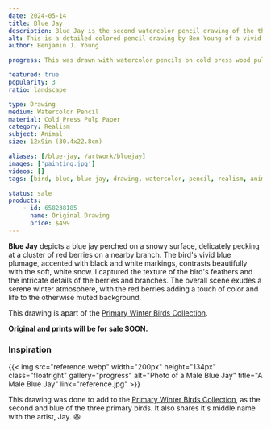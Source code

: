 ```yaml
---
date: 2024-05-14
title: Blue Jay
description: Blue Jay is the second watercolor pencil drawing of the three primary color winter birds.
alt: This is a detailed colored pencil drawing by Ben Young of a vivid blue jay perched on a snowy mound eating berries.
author: Benjamin J. Young

progress: This was drawn with watercolor pencils on cold press wood pulp watercolor paper. Anytime I draw with any colored pencils, it takes many going over in layers to intensify and blend the colors.

featured: true
popularity: 3
ratio: landscape

type: Drawing
medium: Watercolor Pencil
material: Cold Press Pulp Paper
category: Realism
subject: Animal
size: 12x9in (30.4x22.8cm)

aliases: [/blue-jay, /artwork/bluejay]
images: ['painting.jpg']
videos: []
tags: [bird, blue, blue jay, drawing, watercolor, pencil, realism, animal, outdoors, nature, primary winter birds series]

status: sale
products:
    - id: 658238185
      name: Original Drawing
      price: $499
---
```


**Blue Jay** depicts a blue jay perched on a snowy surface, delicately pecking at a cluster of red berries on a nearby branch. The bird's vivid blue plumage, accented with black and white markings, contrasts beautifully with the soft, white snow. I captured the texture of the bird's feathers and the intricate details of the berries and branches. The overall scene exudes a serene winter atmosphere, with the red berries adding a touch of color and life to the otherwise muted background.

This drawing is apart of the [Primary Winter Birds Collection](/tags/primary-winter-birds-series).

**Original and prints will be for sale SOON.**

### Inspiration ###

{{< img src="reference.webp" width="200px" height="134px" class="floatright" gallery="progress" alt="Photo of a Male Blue Jay" title="A Male Blue Jay" link="reference.jpg" >}}

This drawing was done to add to the [Primary Winter Birds Collection](/tags/primary-winter-birds), as the second and blue of the three primary birds. It also shares it's middle name with the artist, Jay. 😆
